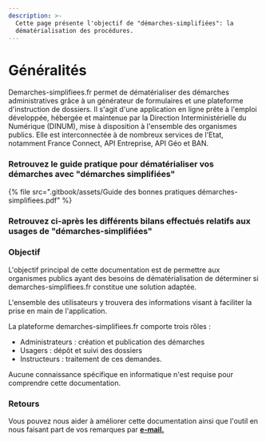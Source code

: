 ```yaml
---
description: >-
  Cette page présente l'objectif de "démarches-simplifiées": la
  dématérialisation des procédures.
---
```


# Généralités

Demarches-simplifiees.fr permet de dématérialiser des démarches administratives grâce à un générateur de formulaires et une plateforme d'instruction de dossiers. Il s'agit d'une application en ligne prête à l'emploi développée, hébergée et maintenue par la Direction Interministérielle du Numérique (DINUM), mise à disposition à l'ensemble des organismes publics. Elle est interconnectée à de nombreux services de l'Etat, notamment France Connect, API Entreprise, API Géo et BAN.

### Retrouvez le guide pratique pour dématérialiser vos démarches avec "démarches simplifiées"

{% file src=".gitbook/assets/Guide des bonnes pratiques démarches-simplifiees.pdf" %}

### **Retrouvez ci-après les différents bilans effectués relatifs aux usages de "démarches-simplifiées"**

### Objectif

L'objectif principal de cette documentation est de permettre aux organismes publics ayant des besoins de dématérialisation de déterminer si demarches-simplifiees.fr constitue une solution adaptée.

L'ensemble des utilisateurs y trouvera des informations visant à faciliter la prise en main de l'application.

La plateforme demarches-simplifiees.fr comporte trois rôles :

* Administrateurs : création et publication des démarches
* Usagers : dépôt et suivi des dossiers
* Instructeurs : traitement de ces demandes.

Aucune connaissance spécifique en informatique n'est requise pour comprendre cette documentation.

### Retours

Vous pouvez nous aider à améliorer cette documentation ainsi que l'outil en nous faisant part de vos remarques par [**e-mail.**](mailto:contact@demarches-simplifiees.fr)
